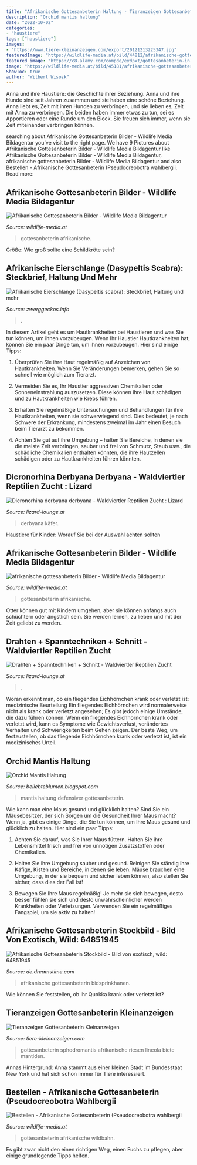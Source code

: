 ```yaml
---
title: "Afrikanische Gottesanbeterin Haltung - Tieranzeigen Gottesanbeterin Kleinanzeigen"
description: "Orchid mantis haltung"
date: "2022-10-02"
categories:
- "haustiere"
tags: ["haustiere"]
images:
- "https://www.tiere-kleinanzeigen.com/export/20121213225347.jpg"
featuredImage: "https://wildlife-media.at/bild/44812/afrikanische-gottesanbeterin.jpg"
featured_image: "https://c8.alamy.com/compde/eydpxt/gottesanbeterin-in-abwehrhaltung-eydpxt.jpg"
image: "https://wildlife-media.at/bild/45181/afrikanische-gottesanbeterin.jpg"
ShowToc: true
author: "Wilbert Wisozk"
---
```



Anna und ihre Haustiere: die Geschichte ihrer Beziehung.
Anna und ihre Hunde sind seit Jahren zusammen und sie haben eine schöne Beziehung. Anna liebt es, Zeit mit ihren Hunden zu verbringen, und sie lieben es, Zeit mit Anna zu verbringen. Die beiden haben immer etwas zu tun, sei es Apportieren oder eine Runde um den Block. Sie freuen sich immer, wenn sie Zeit miteinander verbringen können.

	

		
searching about Afrikanische Gottesanbeterin Bilder - Wildlife Media Bildagentur you've visit to the right page. We have 9 Pictures about Afrikanische Gottesanbeterin Bilder - Wildlife Media Bildagentur like Afrikanische Gottesanbeterin Bilder - Wildlife Media Bildagentur, afrikanische gottesanbeterin Bilder - Wildlife Media Bildagentur and also Bestellen - Afrikanische Gottesanbeterin (Pseudocreobotra wahlbergii. Read more:
		
    
## Afrikanische Gottesanbeterin Bilder - Wildlife Media Bildagentur

<img loading=lazy src="https://wildlife-media.at/bild/44812/afrikanische-gottesanbeterin.jpg" onerror="this.onerror=null;this.src='https://tse2.mm.bing.net/th?id=OIP.Jso5abh8hhyOnqgFGW2SGAHaE8&amp;pid=15.1';" alt="Afrikanische Gottesanbeterin Bilder - Wildlife Media Bildagentur">

_Source: wildlife-media.at_

>gottesanbeterin afrikanische. 

	

Größe: Wie groß sollte eine Schildkröte sein?

    
## Afrikanische Eierschlange (Dasypeltis Scabra): Steckbrief, Haltung Und Mehr

<img loading=lazy src="https://www.zwerggeckos.info/wp-content/uploads/2017/04/dasypeltis-scabra.jpg" onerror="this.onerror=null;this.src='https://tse4.mm.bing.net/th?id=OIP.VlsPLog7LmyhMjkadQ6WkgHaFR&amp;pid=15.1';" alt="Afrikanische Eierschlange (Dasypeltis scabra): Steckbrief, Haltung und mehr">

_Source: zwerggeckos.info_

>. 

	

In diesem Artikel geht es um Hautkrankheiten bei Haustieren und was Sie tun können, um ihnen vorzubeugen.
Wenn Ihr Haustier Hautkrankheiten hat, können Sie ein paar Dinge tun, um ihnen vorzubeugen. Hier sind einige Tipps:
1. Überprüfen Sie ihre Haut regelmäßig auf Anzeichen von Hautkrankheiten. Wenn Sie Veränderungen bemerken, gehen Sie so schnell wie möglich zum Tierarzt.

2. Vermeiden Sie es, Ihr Haustier aggressiven Chemikalien oder Sonneneinstrahlung auszusetzen. Diese können ihre Haut schädigen und zu Hautkrankheiten wie Krebs führen.

3. Erhalten Sie regelmäßige Untersuchungen und Behandlungen für ihre Hautkrankheiten, wenn sie schwerwiegend sind. Dies bedeutet, je nach Schwere der Erkrankung, mindestens zweimal im Jahr einen Besuch beim Tierarzt zu bekommen.

4. Achten Sie gut auf ihre Umgebung – halten Sie Bereiche, in denen sie die meiste Zeit verbringen, sauber und frei von Schmutz, Staub usw., die schädliche Chemikalien enthalten könnten, die ihre Hautzellen schädigen oder zu Hautkrankheiten führen könnten.

    
## Dicronorhina Derbyana Derbyana - Waldviertler Reptilien Zucht : Lizard

<img loading=lazy src="https://image.jimcdn.com/app/cms/image/transf/dimension=1920x10000:format=jpg/path/s7948b6c75afc711c/image/ibc32e83942b8c335/version/1467474631/image.jpg" onerror="this.onerror=null;this.src='https://tse3.mm.bing.net/th?id=OIP.wTSAw0FnHnpVQhZuTw0wGAHaEK&amp;pid=15.1';" alt="Dicronorhina derbyana derbyana - Waldviertler Reptilien Zucht : Lizard">

_Source: lizard-lounge.at_

>derbyana käfer. 

	

Haustiere für Kinder: Worauf Sie bei der Auswahl achten sollten

    
## Afrikanische Gottesanbeterin Bilder - Wildlife Media Bildagentur

<img loading=lazy src="https://wildlife-media.at/bild/45181/afrikanische-gottesanbeterin.jpg" onerror="this.onerror=null;this.src='https://tse3.mm.bing.net/th?id=OIP.3LYmIRTPMxlr0NbyxFJSqgHaE8&amp;pid=15.1';" alt="afrikanische gottesanbeterin Bilder - Wildlife Media Bildagentur">

_Source: wildlife-media.at_

>gottesanbeterin afrikanische. 

	

Otter können gut mit Kindern umgehen, aber sie können anfangs auch schüchtern oder ängstlich sein. Sie werden lernen, zu lieben und mit der Zeit geliebt zu werden.

    
## Drahten + Spanntechniken + Schnitt - Waldviertler Reptilien Zucht

<img loading=lazy src="https://image.jimcdn.com/app/cms/image/transf/dimension=10000x1920:format=jpg:rotate=90/path/s7948b6c75afc711c/image/id0b626ffaef09fb4/version/1602154289/image.jpg" onerror="this.onerror=null;this.src='https://tse2.mm.bing.net/th?id=OIP.4z2PKD6eaBkqbNRQJxafRAHaJ4&amp;pid=15.1';" alt="Drahten + Spanntechniken + Schnitt - Waldviertler Reptilien Zucht">

_Source: lizard-lounge.at_

>. 

	

Woran erkennt man, ob ein fliegendes Eichhörnchen krank oder verletzt ist: medizinische Beurteilung
Ein fliegendes Eichhörnchen wird normalerweise nicht als krank oder verletzt angesehen; Es gibt jedoch einige Umstände, die dazu führen können. Wenn ein fliegendes Eichhörnchen krank oder verletzt wird, kann es Symptome wie Gewichtsverlust, verändertes Verhalten und Schwierigkeiten beim Gehen zeigen. Der beste Weg, um festzustellen, ob das fliegende Eichhörnchen krank oder verletzt ist, ist ein medizinisches Urteil.

    
## Orchid Mantis Haltung

<img loading=lazy src="https://c8.alamy.com/compde/eydpxt/gottesanbeterin-in-abwehrhaltung-eydpxt.jpg" onerror="this.onerror=null;this.src='https://tse1.mm.bing.net/th?id=OIP.JkzzMUhchgdsWe0V2udMXAHaHb&amp;pid=15.1';" alt="Orchid Mantis Haltung">

_Source: beliebteblumen.blogspot.com_

>mantis haltung defensiver gottesanbeterin. 

	

Wie kann man eine Maus gesund und glücklich halten?
Sind Sie ein Mäusebesitzer, der sich Sorgen um die Gesundheit Ihrer Maus macht? Wenn ja, gibt es einige Dinge, die Sie tun können, um Ihre Maus gesund und glücklich zu halten. Hier sind ein paar Tipps:
1. Achten Sie darauf, was Sie Ihrer Maus füttern. Halten Sie ihre Lebensmittel frisch und frei von unnötigen Zusatzstoffen oder Chemikalien.

2. Halten Sie ihre Umgebung sauber und gesund. Reinigen Sie ständig ihre Käfige, Kisten und Bereiche, in denen sie leben. Mäuse brauchen eine Umgebung, in der sie bequem und sicher leben können, also stellen Sie sicher, dass dies der Fall ist!

3. Bewegen Sie Ihre Maus regelmäßig! Je mehr sie sich bewegen, desto besser fühlen sie sich und desto unwahrscheinlicher werden Krankheiten oder Verletzungen. Verwenden Sie ein regelmäßiges Fangspiel, um sie aktiv zu halten!

    
## Afrikanische Gottesanbeterin Stockbild - Bild Von Exotisch, Wild: 64851945

<img loading=lazy src="https://thumbs.dreamstime.com/z/afrikanische-gottesanbeterin-64851945.jpg" onerror="this.onerror=null;this.src='https://tse2.mm.bing.net/th?id=OIP.kqGbPvsSrSqZM-namHQ54AHaFA&amp;pid=15.1';" alt="Afrikanische Gottesanbeterin Stockbild - Bild von exotisch, wild: 64851945">

_Source: de.dreamstime.com_

>afrikanische gottesanbeterin bidsprinkhanen. 

	

Wie können Sie feststellen, ob Ihr Quokka krank oder verletzt ist?

    
## Tieranzeigen Gottesanbeterin Kleinanzeigen

<img loading=lazy src="https://www.tiere-kleinanzeigen.com/export/20121213225347.jpg" onerror="this.onerror=null;this.src='https://tse2.mm.bing.net/th?id=OIP.KklAwmPXQT4SMLsRBGmy1QHaLH&amp;pid=15.1';" alt="Tieranzeigen Gottesanbeterin Kleinanzeigen">

_Source: tiere-kleinanzeigen.com_

>gottesanbeterin sphodromantis afrikanische riesen lineola biete mantiden. 

	

Annas Hintergrund: Anna stammt aus einer kleinen Stadt im Bundesstaat New York und hat sich schon immer für Tiere interessiert.

    
## Bestellen - Afrikanische Gottesanbeterin (Pseudocreobotra Wahlbergii

<img loading=lazy src="https://wildlife-media.at/bild/37045/afrikanische-gottesanbeterin.jpg" onerror="this.onerror=null;this.src='https://tse3.mm.bing.net/th?id=OIP.ooujvqdZTyZsQDDH1d2PmQHaE8&amp;pid=15.1';" alt="Bestellen - Afrikanische Gottesanbeterin (Pseudocreobotra wahlbergii">

_Source: wildlife-media.at_

>gottesanbeterin afrikanische wildbahn. 

	

Es gibt zwar nicht den einen richtigen Weg, einen Fuchs zu pflegen, aber einige grundlegende Tipps helfen.


